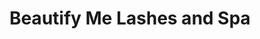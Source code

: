 ---
title: "Beautify Me Lashes and Spa"
url: /beaverton/beautify-me-lashes-and-spa/
shop: beauty
---